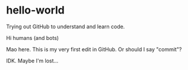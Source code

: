 # hello-world
Trying out GitHub to understand and learn code.

Hi humans (and bots)

Mao here. This is my very first edit in GitHub.
Or should I say "commit"?

IDK. Maybe I'm lost...

